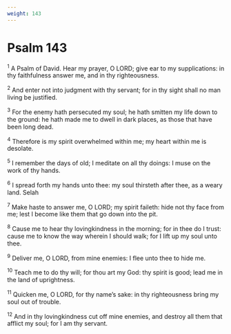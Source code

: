 ```yaml
---
weight: 143
---
```


# Psalm 143

<sup>1</sup> A Psalm of David. Hear my prayer, O LORD; give ear to my supplications: in thy faithfulness answer me, and in thy righteousness. 

<sup>2</sup> And enter not into judgment with thy servant; for in thy sight shall no man living be justified. 

<sup>3</sup> For the enemy hath persecuted my soul; he hath smitten my life down to the ground: he hath made me to dwell in dark places, as those that have been long dead. 

<sup>4</sup> Therefore is my spirit overwhelmed within me; my heart within me is desolate. 

<sup>5</sup> I remember the days of old; I meditate on all thy doings: I muse on the work of thy hands. 

<sup>6</sup> I spread forth my hands unto thee: my soul thirsteth after thee, as a weary land. Selah 

<sup>7</sup> Make haste to answer me, O LORD; my spirit faileth: hide not thy face from me; lest I become like them that go down into the pit. 

<sup>8</sup> Cause me to hear thy lovingkindness in the morning; for in thee do I trust: cause me to know the way wherein I should walk; for I lift up my soul unto thee. 

<sup>9</sup> Deliver me, O LORD, from mine enemies: I flee unto thee to hide me. 

<sup>10</sup> Teach me to do thy will; for thou art my God: thy spirit is good; lead me in the land of uprightness. 

<sup>11</sup> Quicken me, O LORD, for thy name’s sake: in thy righteousness bring my soul out of trouble. 

<sup>12</sup> And in thy lovingkindness cut off mine enemies, and destroy all them that afflict my soul; for I am thy servant. 


